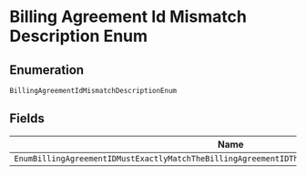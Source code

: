 
# Billing Agreement Id Mismatch Description Enum

## Enumeration

`BillingAgreementIdMismatchDescriptionEnum`

## Fields

| Name |
|  --- |
| `EnumBillingAgreementIDMustExactlyMatchTheBillingAgreementIDThatWasProvidedDuringOrderCreation` |

